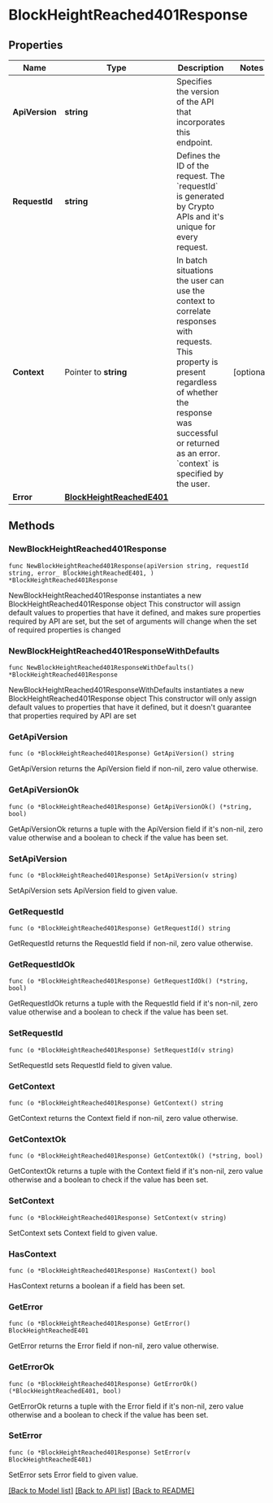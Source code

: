 # BlockHeightReached401Response

## Properties

Name | Type | Description | Notes
------------ | ------------- | ------------- | -------------
**ApiVersion** | **string** | Specifies the version of the API that incorporates this endpoint. | 
**RequestId** | **string** | Defines the ID of the request. The &#x60;requestId&#x60; is generated by Crypto APIs and it&#39;s unique for every request. | 
**Context** | Pointer to **string** | In batch situations the user can use the context to correlate responses with requests. This property is present regardless of whether the response was successful or returned as an error. &#x60;context&#x60; is specified by the user. | [optional] 
**Error** | [**BlockHeightReachedE401**](BlockHeightReachedE401.md) |  | 

## Methods

### NewBlockHeightReached401Response

`func NewBlockHeightReached401Response(apiVersion string, requestId string, error_ BlockHeightReachedE401, ) *BlockHeightReached401Response`

NewBlockHeightReached401Response instantiates a new BlockHeightReached401Response object
This constructor will assign default values to properties that have it defined,
and makes sure properties required by API are set, but the set of arguments
will change when the set of required properties is changed

### NewBlockHeightReached401ResponseWithDefaults

`func NewBlockHeightReached401ResponseWithDefaults() *BlockHeightReached401Response`

NewBlockHeightReached401ResponseWithDefaults instantiates a new BlockHeightReached401Response object
This constructor will only assign default values to properties that have it defined,
but it doesn't guarantee that properties required by API are set

### GetApiVersion

`func (o *BlockHeightReached401Response) GetApiVersion() string`

GetApiVersion returns the ApiVersion field if non-nil, zero value otherwise.

### GetApiVersionOk

`func (o *BlockHeightReached401Response) GetApiVersionOk() (*string, bool)`

GetApiVersionOk returns a tuple with the ApiVersion field if it's non-nil, zero value otherwise
and a boolean to check if the value has been set.

### SetApiVersion

`func (o *BlockHeightReached401Response) SetApiVersion(v string)`

SetApiVersion sets ApiVersion field to given value.


### GetRequestId

`func (o *BlockHeightReached401Response) GetRequestId() string`

GetRequestId returns the RequestId field if non-nil, zero value otherwise.

### GetRequestIdOk

`func (o *BlockHeightReached401Response) GetRequestIdOk() (*string, bool)`

GetRequestIdOk returns a tuple with the RequestId field if it's non-nil, zero value otherwise
and a boolean to check if the value has been set.

### SetRequestId

`func (o *BlockHeightReached401Response) SetRequestId(v string)`

SetRequestId sets RequestId field to given value.


### GetContext

`func (o *BlockHeightReached401Response) GetContext() string`

GetContext returns the Context field if non-nil, zero value otherwise.

### GetContextOk

`func (o *BlockHeightReached401Response) GetContextOk() (*string, bool)`

GetContextOk returns a tuple with the Context field if it's non-nil, zero value otherwise
and a boolean to check if the value has been set.

### SetContext

`func (o *BlockHeightReached401Response) SetContext(v string)`

SetContext sets Context field to given value.

### HasContext

`func (o *BlockHeightReached401Response) HasContext() bool`

HasContext returns a boolean if a field has been set.

### GetError

`func (o *BlockHeightReached401Response) GetError() BlockHeightReachedE401`

GetError returns the Error field if non-nil, zero value otherwise.

### GetErrorOk

`func (o *BlockHeightReached401Response) GetErrorOk() (*BlockHeightReachedE401, bool)`

GetErrorOk returns a tuple with the Error field if it's non-nil, zero value otherwise
and a boolean to check if the value has been set.

### SetError

`func (o *BlockHeightReached401Response) SetError(v BlockHeightReachedE401)`

SetError sets Error field to given value.



[[Back to Model list]](../README.md#documentation-for-models) [[Back to API list]](../README.md#documentation-for-api-endpoints) [[Back to README]](../README.md)


